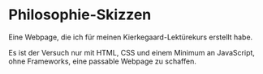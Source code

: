 # Philosophie-Skizzen
Eine Webpage, die ich für meinen Kierkegaard-Lektürekurs erstellt habe. 

Es ist der Versuch nur mit HTML, CSS und einem Minimum an JavaScript, ohne Frameworks, eine passable Webpage zu schaffen. 
